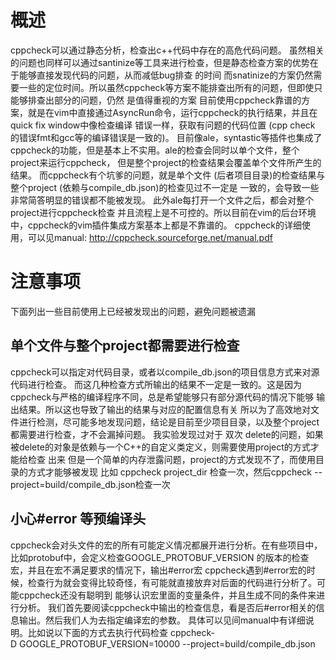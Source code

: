 # 概述
cppcheck可以通过静态分析，检查出c++代码中存在的高危代码问题。
虽然相关的问题也同样可以通过santinize等工具来进行检查，但是静态检查方案的优势在于能够直接发现代码的问题，从而减低bug排查
的时间
而snatinize的方案仍然需要一些的定位时间。所以虽然cppcheck等方案不能排查出所有的问题，但即使只能够排查出部分的问题，仍然
是值得重视的方案
目前使用cppcheck靠谱的方案，就是在vim中直接通过AsyncRun命令，运行cppcheck的执行结果，并且在quick fix window中像检查编译
错误一样，获取有问题的代码位置 (cpp check 的错误fmt和gcc等的编译错误是一致的)。
目前像ale，syntastic等插件也集成了cppcheck的功能，但是基本上不实用。ale的检查会同时以单个文件，整个project来运行cppcheck，
但是整个project的检查结果会覆盖单个文件所产生的结果。
而cppcheck有个坑爹的问题，就是单个文件 (后者项目目录)的检查结果与整个project (依赖与compile_db.json)的检查见过不一定是
一致的，会导致一些非常简答明显的错误都不能被发现。
此外ale每打开一个文件之后，都会对整个project进行cppcheck检查
并且流程上是不可控的。所以目前在vim的后台环境中，cppcheck的vim插件集成方案基本上都是不靠谱的。
cppcheck的详细使用，可以见manual:
http://cppcheck.sourceforge.net/manual.pdf

# 注意事项
下面列出一些目前使用上已经被发现出的问题，避免问题被遗漏
## 单个文件与整个project都需要进行检查
cppcheck可以指定对代码目录，或者以compile_db.json的项目信息方式来对源代码进行检查。
而这几种检查方式所输出的结果不一定是一致的。这是因为cppcheck与严格的编译程序不同，总是希望能够只有部分源代码的情况下能够
输出结果。所以这也导致了输出的结果与对应的配置信息有关
所以为了高效地对文件进行检测，尽可能多地发现问题，结论是目前至少项目目录，以及整个project都需要进行检查，才不会漏掉问题。
我实验发现过对于 双次 delete的问题，如果被delete的对象是依赖与一个C++的自定义类定义，则需要使用project的方式才能给检查
出来
但是一个简单的内存泄露问题，project的方式发现不了，而使用目录的方式才能够被发现
比如 cppcheck project_dir 检查一次，然后cppcheck --project=build/compile_db.json检查一次

## 小心#error 等预编译头
cppcheck会对头文件的宏的所有可能定义情况都展开进行分析。在有些项目中，比如protobuf中，会定义检查GOOGLE_PROTOBUF_VERSION
的版本的检查宏，并且在宏不满足要求的情况下，输出#error宏
cppcheck遇到#error宏的时候，检查行为就会变得比较奇怪，有可能就直接放弃对后面的代码进行分析了。可能cppcheck还没有聪明到
能够认识宏里面的变量条件，并且生成不同的条件来进行分析。
我们首先要阅读cppcheck中输出的检查信息，看是否后#error相关的信息输出。然后我们人为去指定编译宏的参数。
具体可以见间manual中有详细说明。比如说以下面的方式去执行代码检查
cppcheck-D GOOGLE_PROTOBUF_VERSION=10000 --project=build/compile_db.json
